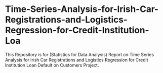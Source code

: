 # Time-Series-Analysis-for-Irish-Car-Registrations-and-Logistics-Regression-for-Credit-Institution-Loa
This Repository is for (Statistics for Data Analysis) Report on Time Series Analysis for Irish Car Registrations and Logistics Regression for Credit Institution Loan Default on Customers Project.
